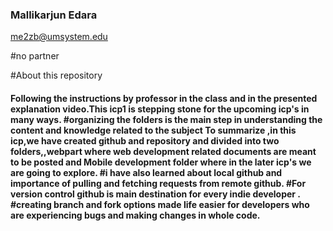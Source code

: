 
### Mallikarjun Edara
me2zb@umsystem.edu

#no partner </br>

#About this repository </br>
<h4>Following the instructions by professor in the class and in the presented explanation video.This icp1 is stepping stone for the upcoming icp's in many ways.
#organizing the folders is the main step in understanding the content and knowledge related to the subject
To summarize ,in this icp,we have created github and repository and divided into two folders,,webpart where web development related documents are meant to be posted and Mobile development folder where in the later icp's we are going to explore.
#i have also learned about local github and importance of pulling and fetching requests from remote github.
#For version control github is main destination for every indie developer .
#creating branch and fork options made life easier for developers who are experiencing bugs and making changes in whole code.</br>

